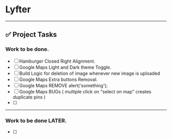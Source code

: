 # Lyfter
---

## ✅ Project Tasks

### Work to be done.
- [ ] Hamburger Closed Right Alignment.
- [ ] Google Maps Light and Dark theme Toggle.
- [ ] Build Logic for deletion of image whenever new image is uploaded
- [ ] Google Maps Extra buttons Removal.
- [ ] Google Maps REMOVE alert('something');
- [ ] Google Maps BUGs ( multiple click on "select on map" creates duplicate pins )
- [ ] 

---
### Work to be done LATER.
- [ ] 